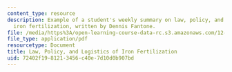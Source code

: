```yaml
---
content_type: resource
description: Example of a student's weekly summary on law, policy, and logistics of
  iron fertilization, written by Dennis Fantone.
file: /media/https%3A/open-learning-course-data-rc.s3.amazonaws.com/12-085-seminar-in-environmental-science-spring-2008/72402f1981213456c40e7d10d0b907bd_fantone_w6.pdf
file_type: application/pdf
resourcetype: Document
title: Law, Policy, and Logistics of Iron Fertilization
uid: 72402f19-8121-3456-c40e-7d10d0b907bd
---
```

